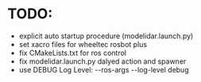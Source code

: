 # TODO:

* explicit auto startup procedure (modelidar.launch.py)
* set xacro files for wheeltec rosbot plus
* fix CMakeLists.txt for ros control
* fix modelidar.launch.py dalyed action and spawner
* use DEBUG Log Level: --ros-args --log-level debug